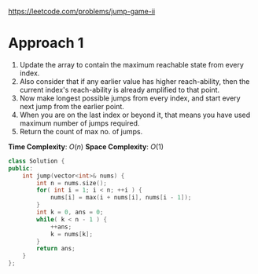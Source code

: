 https://leetcode.com/problems/jump-game-ii

# Approach 1

1. Update the array to contain the maximum reachable state from every index.
2. Also consider that if any earlier value has higher reach-ability, then the current index's reach-ability is already amplified to that point.
3. Now make longest possible jumps from every index, and start every next jump from the earlier point.
4. When you are on the last index or beyond it, that means you have used maximum number of jumps required.
5. Return the count of max no. of jumps.

**Time Complexity**: $O(n)$
**Space Complexity**: $O(1)$

```cpp
class Solution {
public:
    int jump(vector<int>& nums) {
        int n = nums.size();
        for( int i = 1; i < n; ++i ) {
            nums[i] = max(i + nums[i], nums[i - 1]);
        }
        int k = 0, ans = 0;
        while( k < n - 1 ) {
            ++ans;
            k = nums[k];
        }
        return ans;
    }
};
```